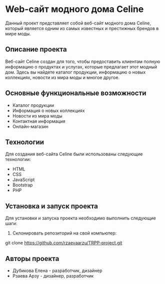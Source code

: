 # Web-сайт модного дома Celine

Данный проект представляет собой веб-сайт модного дома Celine, который является одним из самых известных и престижных брендов в мире моды.

## Описание проекта

Веб-сайт Celine создан для того, чтобы предоставить клиентам полную информацию о продуктах и услугах, которые предлагает этот модный дом. Здесь вы найдете каталог продукции, информацию о новых коллекциях, новости из мира моды и многое другое.

## Основные функциональные возможности

- Каталог продукции
- Информация о новых коллекциях
- Новости из мира моды
- Контактная информация
- Онлайн-магазин

## Технологии

Для создания веб-сайта Celine были использованы следующие технологии:

- HTML
- CSS
- JavaScript
- Bootstrap
- PHP

## Установка и запуск проекта

Для установки и запуска проекта необходимо выполнить следующие шаги:

1. Склонировать репозиторий на свой компьютер:

git clone https://github.com/rzaevaarzu/TRPP-project.git



## Авторы проекта

- Дубикова Елена - разработчик, дизайнер
- Рзаева Арзу - дизайнер, разработчик
